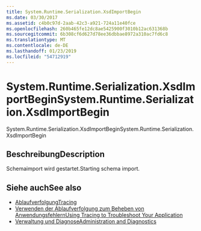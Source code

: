 ```yaml
---
title: System.Runtime.Serialization.XsdImportBegin
ms.date: 03/30/2017
ms.assetid: c4b0c97d-2aab-42c3-a921-724a11e40fce
ms.openlocfilehash: 260b465fe12dc8ae5425900f3010b12ac631368b
ms.sourcegitcommit: 6b308cf6d627d78ee36dbbae8972a310ac7fd6c8
ms.translationtype: MT
ms.contentlocale: de-DE
ms.lasthandoff: 01/23/2019
ms.locfileid: "54712919"
---
```

# <a name="systemruntimeserializationxsdimportbegin"></a><span data-ttu-id="35d4b-102">System.Runtime.Serialization.XsdImportBegin</span><span class="sxs-lookup"><span data-stu-id="35d4b-102">System.Runtime.Serialization.XsdImportBegin</span></span>
<span data-ttu-id="35d4b-103">System.Runtime.Serialization.XsdImportBegin</span><span class="sxs-lookup"><span data-stu-id="35d4b-103">System.Runtime.Serialization.XsdImportBegin</span></span>  
  
## <a name="description"></a><span data-ttu-id="35d4b-104">Beschreibung</span><span class="sxs-lookup"><span data-stu-id="35d4b-104">Description</span></span>  
 <span data-ttu-id="35d4b-105">Schemaimport wird gestartet.</span><span class="sxs-lookup"><span data-stu-id="35d4b-105">Starting schema import.</span></span>  
  
## <a name="see-also"></a><span data-ttu-id="35d4b-106">Siehe auch</span><span class="sxs-lookup"><span data-stu-id="35d4b-106">See also</span></span>
- [<span data-ttu-id="35d4b-107">Ablaufverfolgung</span><span class="sxs-lookup"><span data-stu-id="35d4b-107">Tracing</span></span>](../../../../../docs/framework/wcf/diagnostics/tracing/index.md)
- [<span data-ttu-id="35d4b-108">Verwenden der Ablaufverfolgung zum Beheben von Anwendungsfehlern</span><span class="sxs-lookup"><span data-stu-id="35d4b-108">Using Tracing to Troubleshoot Your Application</span></span>](../../../../../docs/framework/wcf/diagnostics/tracing/using-tracing-to-troubleshoot-your-application.md)
- [<span data-ttu-id="35d4b-109">Verwaltung und Diagnose</span><span class="sxs-lookup"><span data-stu-id="35d4b-109">Administration and Diagnostics</span></span>](../../../../../docs/framework/wcf/diagnostics/index.md)
